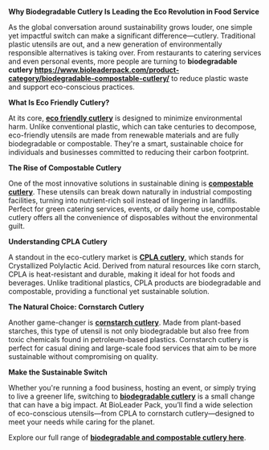 **Why Biodegradable Cutlery Is Leading the Eco Revolution in Food Service**

As the global conversation around sustainability grows louder, one simple yet impactful switch can make a significant difference—cutlery. Traditional plastic utensils are out, and a new generation of environmentally responsible alternatives is taking over. From restaurants to catering services and even personal events, more people are turning to **biodegradable cutlery https://www.bioleaderpack.com/product-category/biodegradable-compostable-cutlery/** to reduce plastic waste and support eco-conscious practices.

**What Is Eco Friendly Cutlery?**

At its core, **[eco friendly cutlery]([url](https://www.bioleaderpack.com/product-category/biodegradable-compostable-cutlery/))** is designed to minimize environmental harm. Unlike conventional plastic, which can take centuries to decompose, eco-friendly utensils are made from renewable materials and are fully biodegradable or compostable. They're a smart, sustainable choice for individuals and businesses committed to reducing their carbon footprint.

**The Rise of Compostable Cutlery**

One of the most innovative solutions in sustainable dining is **[compostable cutlery]([url](https://www.bioleaderpack.com/product-category/biodegradable-compostable-cutlery/))**. These utensils can break down naturally in industrial composting facilities, turning into nutrient-rich soil instead of lingering in landfills. Perfect for green catering services, events, or daily home use, compostable cutlery offers all the convenience of disposables without the environmental guilt.

**Understanding CPLA Cutlery**

A standout in the eco-cutlery market is **[CPLA cutlery]([url](https://www.bioleaderpack.com/product-category/biodegradable-compostable-cutlery/))**, which stands for Crystallized Polylactic Acid. Derived from natural resources like corn starch, CPLA is heat-resistant and durable, making it ideal for hot foods and beverages. Unlike traditional plastics, CPLA products are biodegradable and compostable, providing a functional yet sustainable solution.

**The Natural Choice: Cornstarch Cutlery**

Another game-changer is **[cornstarch cutlery]([url](https://www.bioleaderpack.com/product-category/biodegradable-compostable-cutlery/))**. Made from plant-based starches, this type of utensil is not only biodegradable but also free from toxic chemicals found in petroleum-based plastics. Cornstarch cutlery is perfect for casual dining and large-scale food services that aim to be more sustainable without compromising on quality.

**Make the Sustainable Switch**

Whether you're running a food business, hosting an event, or simply trying to live a greener life, switching to **[biodegradable cutlery]([url](https://www.bioleaderpack.com/product-category/biodegradable-compostable-cutlery/))** is a small change that can have a big impact. At BioLeader Pack, you’ll find a wide selection of eco-conscious utensils—from CPLA to cornstarch cutlery—designed to meet your needs while caring for the planet.

Explore our full range of **[biodegradable and compostable cutlery here]([url](https://www.bioleaderpack.com/product-category/biodegradable-compostable-cutlery/))**.
